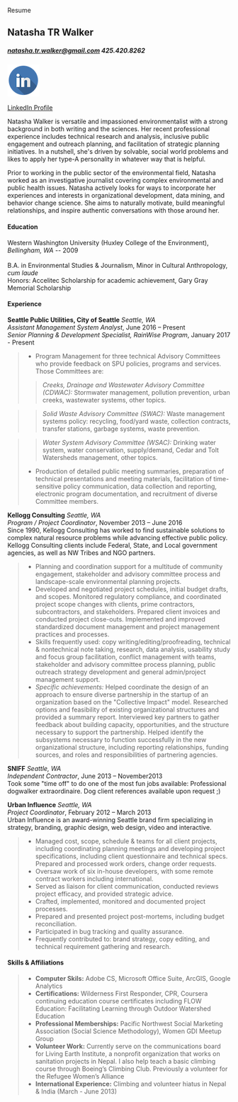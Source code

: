 Resume

## Natasha TR Walker 
##### natasha.tr.walker@gmail.com 425.420.8262

![LinkedIn](/LinkedIn.png)

[LinkedIn Profile](https://www.linkedin.com/in/natashatrwalker/ "NTRW LinkedIn")


Natasha Walker is versatile and impassioned environmentalist with a strong background in both writing and the sciences. Her recent professional experience includes technical research and analysis, inclusive public engagement and outreach planning, and facilitation of strategic planning initiatives. In a nutshell, she's driven by solvable, social world problems and likes to apply her type-A personality in whatever way that is helpful.

Prior to working in the public sector of the environmental field, Natasha worked as an investigative journalist covering complex environmental and public health issues. Natasha actively looks for ways to incorporate her experiences and interests in organizational development, data mining, and behavior change science. She aims to naturally motivate, build meaningful relationships, and inspire authentic conversations with those around her.

#### **Education**  
Western Washington University (Huxley College of the Environment), _Bellingham, WA_ -- 2009  			    	                     	 
<br>B.A. in Environmental Studies & Journalism, Minor in Cultural Anthropology, _cum laude_  
Honors: Accelitec Scholarship for academic achievement, Gary Gray Memorial Scholarship

#### **Experience**

**Seattle Public Utilities, City of Seattle**  _Seattle, WA_  
_Assistant Management System Analyst_, June 2016 – Present  
_Senior Planning & Development Specialist, RainWise Program_, January 2017 - Present
>* Program Management for three technical Advisory Committees who provide feedback on SPU policies, programs and services. Those Committees are:
>>_Creeks, Drainage and Wastewater Advisory Committee (CDWAC):_ Stormwater management, pollution prevention, urban creeks, wastewater systems, other topics.

>>_Solid Waste Advisory Committee (SWAC):_ Waste management systems policy: recycling, food/yard waste, collection contracts, transfer stations, garbage systems, waste prevention.

>>_Water System Advisory Committee (WSAC):_ Drinking water system, water conservation, supply/demand, Cedar and Tolt Watersheds management, other topics.
>* Production of detailed public meeting summaries, preparation of technical presentations and meeting materials, facilitation of time-sensitive policy communication, data collection and reporting, electronic program documentation, and recruitment of diverse Committee members.

**Kellogg Consulting** _Seattle, WA_  
_Program / Project Coordinator_, November 2013 – June 2016 <br>
Since 1990, Kellogg Consulting has worked to find sustainable solutions to complex natural resource problems while advancing effective public policy. Kellogg Consulting clients include Federal, State, and Local government agencies, as well as NW Tribes and NGO partners. 
>* Planning and coordination support for a multitude of community engagement, stakeholder and advisory committee process and landscape-scale environmental planning projects. 
>* Developed and negotiated project schedules, initial budget drafts, and scopes. Monitored regulatory compliance, and coordinated project scope changes with clients, prime contractors, subcontractors, and stakeholders. Prepared client invoices and conducted project close-outs. Implemented and improved standardized document management and project management practices and processes.
>* Skills frequently used: copy writing/editing/proofreading, technical & nontechnical note taking, research, data analysis, usability study and focus group facilitation, conflict management with teams, stakeholder and advisory committee process planning, public outreach strategy development and general admin/project management support.
>* _Specific achievements:_ Helped coordinate the design of an approach to ensure diverse partnership in the startup of an organization based on the "Collective Impact" model. Researched options and feasibility of existing organizational structures and provided a summary report. Interviewed key partners to gather feedback about building capacity, opportunities, and the structure necessary to support the partnership. Helped identify the subsystems necessary to function successfully in the new organizational structure, including reporting relationships, funding sources, and roles and responsibilities of partnering agencies.

**SNIFF** _Seattle, WA_  
_Independent Contractor_, June 2013 – November2013 <br>
Took some "time off" to do one of the most fun jobs available: Professional dogwalker extraordinaire. Dog client references available upon request ;) 

**Urban Influence** _Seattle, WA_  
_Project Coordinator_, February 2012 – March 2013 <br>
Urban Influence is an award-winning Seattle brand firm specializing in strategy, branding, graphic design, web design, video and interactive.
>* Managed cost, scope, schedule & teams for all client projects, including coordinating planning meetings and developing project specifications, including client questionnaire and technical specs. Prepared and processed work orders, change order requests.
>* Oversaw work of six in-house developers, with some remote contract workers including international.
>* Served as liaison for client communication, conducted reviews project efficacy, and provided strategic advice. 
>* Crafted, implemented, monitored and documented project processes.
>* Prepared and presented project post-mortems, including budget reconciliation. 
>* Participated in bug tracking and quality assurance. 
>* Frequently contributed to: brand strategy, copy editing, and technical requirement gathering and research.

#### **Skills & Affiliations**
>* **Computer Skils:** Adobe CS, Microsoft Office Suite, ArcGIS, Google Analytics   
>* **Certifications:** Wilderness First Responder, CPR, Coursera continuing education course certificates including FLOW Education: Facilitating Learning through Outdoor Watershed Education 
>* **Professional Memberships:** Pacific Northwest Social Marketing Association (Social Science Methodology), Women GDI Meetup Group
>* **Volunteer Work:** Currently serve on the communications board for Living Earth Institute, a nonprofit organization that works on sanitation projects in Nepal. I also help teach a basic climbing course through Boeing’s Climbing Club. Previously a volunteer for the Refugee Women’s Alliance
>* **International Experience:** Climbing and volunteer hiatus in Nepal & India (March - June 2013)
